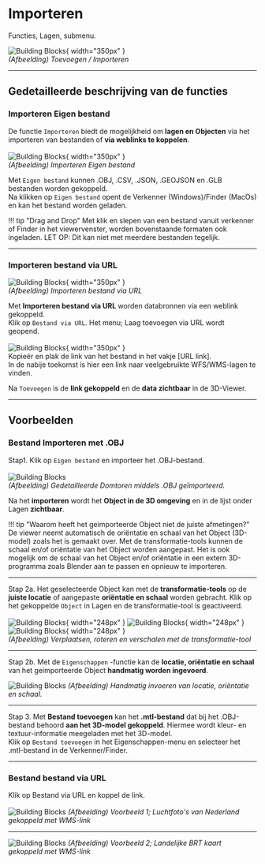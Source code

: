 # Importeren

Functies, Lagen, submenu.  
  
![Building Blocks](../handleiding/imgs/lagen.toevoegen.menu.importeren.png){ width="350px" }  
_(Afbeelding) Toevoegen / Importeren_

---

## Gedetailleerde beschrijving van de functies

### **Importeren Eigen bestand**   

De functie `Importeren` biedt de mogelijkheid om **lagen en Objecten** via het importeren van bestanden of **via weblinks te koppelen**.
<br>  
![Building Blocks](../handleiding/imgs/lagen.toevoegen.importeren.png){ width="350px" }  
_(Afbeelding) Importeren Eigen bestand_  
  
Met `Eigen bestand` kunnen .OBJ, .CSV, .JSON, .GEOJSON en .GLB bestanden worden gekoppeld.  
Na klikken op `Eigen bestand` opent de Verkenner (Windows)/Finder (MacOs) en kan het bestand worden geladen.
<br>   

!!!	tip "Drag and Drop"
	Met klik en slepen van een bestand vanuit verkenner of Finder in het 	viewervenster, worden bovenstaande formaten ook ingeladen. LET OP: Dit kan niet met meerdere bestanden tegelijk.

---

### **Importeren bestand via URL**   

![Building Blocks](../handleiding/imgs/lagen.toevoegen.importeren.png){ width="350px" }  
_(Afbeelding) Importeren bestand via URL_  

Met **Importeren bestand via URL** worden databronnen via een weblink gekoppeld.  
Klik op `Bestand via URL`. Het menu; Laag toevoegen via URL wordt geopend.
<br>  
![Building Blocks](../handleiding/imgs/lagen.import.url.menu.png){ width="350px" }
<br>
Kopieër en plak de link van het bestand in het vakje [URL link].   
In de nabije toekomst is hier een link naar veelgebruikte WFS/WMS-lagen te vinden.

Na `Toevoegen` is de **link gekoppeld** en de **data zichtbaar** in de 3D-Viewer.  

---

## **Voorbeelden**   
### **Bestand Importeren met .OBJ**   

Stap1. Klik op `Eigen bestand` en importeer het .OBJ-bestand.
<br>  
![Building Blocks](../handleiding/imgs/lagen.import.obj.png)  
_(Afbeelding) Gedetailleerde Domtoren middels .OBJ geïmporteerd._  

Na het **importeren** wordt het **Object in de 3D omgeving** en in de lijst onder Lagen **zichtbaar**.  

!!! tip "Waarom heeft het geimporteerde Object niet de juiste afmetingen?"
	De viewer neemt automatisch de oriëntatie en schaal van het Object (3D-model) zoals het is gemaakt over. Met de transformatie-tools kunnen de schaal en/of oriëntatie van het Object worden aangepast. Het is ook mogelijk om de schaal van het Object en/of oriëntatie in een extern 3D-programma zoals Blender aan te passen en opnieuw te importeren.   

---
  
Stap 2a. Het geselecteerde Object kan met de **transformatie-tools** op de **juiste locatie** of aangepaste **oriëntatie en schaal** worden gebracht. Klik op het gekoppelde `Object` in Lagen en de transformatie-tool is geactiveerd.
<br>   
![Building Blocks](../handleiding/imgs/lagen.import.obj.trans.png){ width="248px" }
![Building Blocks](../handleiding/imgs/lagen.import.obj.rot.png){ width="248px" }
![Building Blocks](../handleiding/imgs/lagen.import.obj.scale.png){ width="248px" }  
_(Afbeelding) Verplaatsen, roteren en verschalen met de transformatie-tool_

---

Stap 2b. Met de `Eigenschappen` -functie kan de **locatie, oriëntatie en schaal** van het geimporteerde Object **handmatig worden ingevoerd**.  

![Building Blocks](../handleiding/imgs/lagen.import.obj.example.png)
_(Afbeelding) Handmatig invoeren van locatie, oriëntatie en schaal._ 
 
--- 
 
Stap 3. Met **Bestand toevoegen** kan het **.mtl-bestand** dat bij het .OBJ-bestand behoord **aan het 3D-model gekoppeld**. Hiermee wordt kleur- en textuur-informatie meegeladen met het 3D-model.  
Klik op `Bestand toevoegen` in het Eigenschappen-menu en selecteer het .mtl-bestand in de Verkenner/Finder.

---

### **Bestand bestand via URL**   
Klik op Bestand via URL en koppel de link.   
<br>
![Building Blocks](../handleiding/imgs/lagen.import.url.example1.png)
_(Afbeelding) Voorbeeld 1;  Luchtfoto's van Nederland gekoppeld met WMS-link_  

---

![Building Blocks](../handleiding/imgs/lagen.import.url.example2.png)
_(Afbeelding) Voorbeeld 2;  Landelijke BRT kaart gekoppeld met WMS-link_